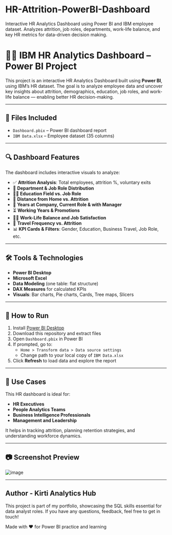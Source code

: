 # HR-Attrition-PowerBI-Dashboard
Interactive HR Analytics Dashboard using Power BI and IBM employee dataset. Analyzes attrition, job roles, departments, work-life balance, and key HR metrics for data-driven decision making.

# 👩‍💼 IBM HR Analytics Dashboard – Power BI Project

This project is an interactive HR Analytics Dashboard built using **Power BI**, using IBM’s HR dataset. The goal is to analyze employee data and uncover key insights about attrition, demographics, education, job roles, and work-life balance — enabling better HR decision-making.

---

## 📁 Files Included

- `Dashboard.pbix` – Power BI dashboard report
- `IBM Data.xlsx` – Employee dataset (35 columns)

---

## 🔍 Dashboard Features

The dashboard includes interactive visuals to analyze:

- ✅ **Attrition Analysis**: Total employees, attrition %, voluntary exits
- 🏢 **Department & Job Role Distribution**
- 🧑‍🎓 **Education Field vs. Job Role**
- 📍 **Distance from Home vs. Attrition**
- 📅 **Years at Company, Current Role & with Manager**
- ⏳ **Working Years & Promotions**
- 🧘‍♀️ **Work-Life Balance and Job Satisfaction**
- 🛫 **Travel Frequency vs. Attrition**
- 📊 **KPI Cards & Filters**: Gender, Education, Business Travel, Job Role, etc.

---

## 🛠️ Tools & Technologies

- **Power BI Desktop**
- **Microsoft Excel**
- **Data Modeling** (one table: flat structure)
- **DAX Measures** for calculated KPIs
- **Visuals**: Bar charts, Pie charts, Cards, Tree maps, Slicers

---

## 🚀 How to Run

1. Install [Power BI Desktop](https://powerbi.microsoft.com/desktop/)
2. Download this repository and extract files
3. Open `Dashboard.pbix` in Power BI
4. If prompted, go to:
   - `Home > Transform data > Data source settings`  
   - Change path to your local copy of `IBM Data.xlsx`
5. Click **Refresh** to load data and explore the report

---

## 📌 Use Cases

This HR dashboard is ideal for:

- **HR Executives**
- **People Analytics Teams**
- **Business Intelligence Professionals**
- **Management and Leadership**

It helps in tracking attrition, planning retention strategies, and understanding workforce dynamics.

---

## 📷 Screenshot Preview

![image](https://github.com/user-attachments/assets/0bafd7d4-4aec-4ef1-9a58-4594403df314)


---
## Author - Kirti Analytics Hub

This project is part of my portfolio, showcasing the SQL skills essential for data analyst roles. If you have any questions, feedback, feel free to get in touch!

Made with ❤ for Power BI practice and learning



